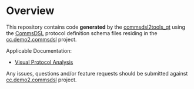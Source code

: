# Overview
This repository contains code **generated** by the [commsdsl2tools_qt](https://github.com/commschamp/commsdsl)
using the [CommsDSL](https://github.com/commschamp/CommsDSL-Specification) protocol definition schema files
residing in the [cc.demo2.commsdsl](https://github.com/commschamp/cc.demo2.commsdsl) project.

Applicable Documentation:

- [Visual Protocol Analysis](https://github.com/commschamp/commsdsl/blob/master/doc/VisualProtocolAnalysis.md)

Any issues, questions and/or feature requests
should be submitted against [cc.demo2.commsdsl](https://github.com/commschamp/cc.demo2.commsdsl) project.

